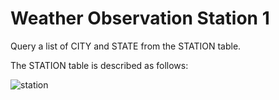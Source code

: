 # Weather Observation Station 1

Query a list of CITY and STATE from the STATION table.

The STATION table is described as follows:

![station](https://s3.amazonaws.com/hr-challenge-images/9336/1449345840-5f0a551030-Station.jpg "station table")
